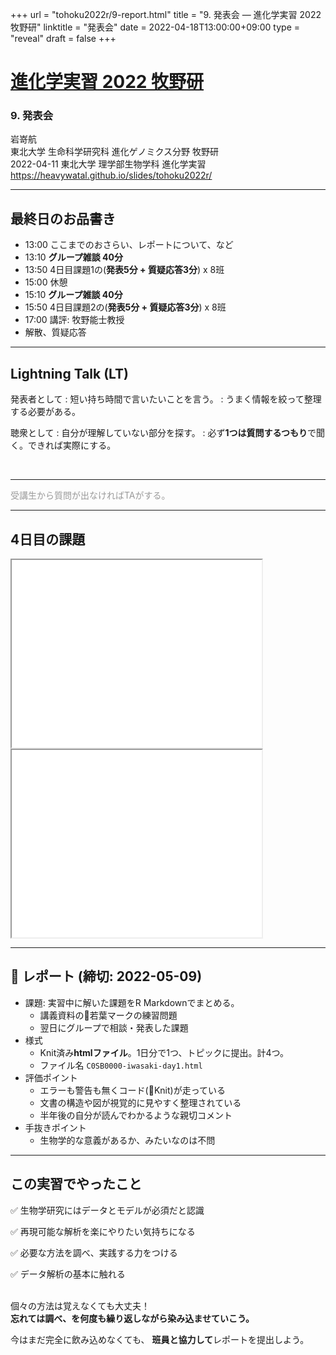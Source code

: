 +++
url = "tohoku2022r/9-report.html"
title = "9. 発表会 — 進化学実習 2022 牧野研"
linktitle = "発表会"
date = 2022-04-18T13:00:00+09:00
type = "reveal"
draft = false
+++


# [進化学実習 2022 牧野研](.)

### 9. 発表会

<div class="author">
岩嵜航
</div>

<div class="affiliation">
東北大学 生命科学研究科 進化ゲノミクス分野 牧野研
</div>

<div class="footnote">
2022-04-11 東北大学 理学部生物学科 進化学実習
<a href="https://heavywatal.github.io/slides/tohoku2022r/">https://heavywatal.github.io/slides/tohoku2022r/</a>
</div>

---
## 最終日のお品書き

- 13:00 ここまでのおさらい、レポートについて、など
- 13:10 **グループ雑談 40分**
- 13:50 4日目課題1の(**発表5分 + 質疑応答3分**) x 8班
- 15:00 休憩
- 15:10 **グループ雑談 40分**
- 15:50 4日目課題2の(**発表5分 + 質疑応答3分**) x 8班
- 17:00 講評: 牧野能士教授
- 解散、質疑応答


---
## Lightning Talk (LT)

発表者として
: 短い持ち時間で言いたいことを言う。
: うまく情報を絞って整理する必要がある。

聴衆として
: 自分が理解していない部分を探す。
: 必ず**1つは質問するつもり**で聞く。できれば実際にする。

<br>
<hr>

<p><aside style="color: #999999;">受講生から質問が出なければTAがする。</aside></p>


---
## 4日目の課題

<iframe width="400" height="300" src="./7-glm.html#/40"></iframe>

<iframe width="400" height="300" src="./8-misc.html#/57"></iframe>


---
## 🔰 レポート (締切: 2022-05-09)

- 課題: 実習中に解いた課題をR Markdownでまとめる。
  - 講義資料の🔰若葉マークの練習問題
  - 翌日にグループで相談・発表した課題
- 様式
  - Knit済み**htmlファイル**。1日分で1つ、トピックに提出。計4つ。
  - ファイル名 `C0SB0000-iwasaki-day1.html`
- 評価ポイント
  - エラーも警告も無くコード(🧶Knit)が走っている
  - 文書の構造や図が視覚的に見やすく整理されている
  - 半年後の自分が読んでわかるような親切コメント
- 手抜きポイント
  - 生物学的な意義があるか、みたいなのは不問


---
## この実習でやったこと

✅ 生物学研究にはデータとモデルが必須だと認識

✅ 再現可能な解析を楽にやりたい気持ちになる

✅ 必要な方法を調べ、実践する力をつける

✅ データ解析の基本に触れる

<br>
個々の方法は覚えなくても大丈夫！<br>
<strong>忘れては調べ、を何度も繰り返しながら染み込ませていこう。</strong>

今はまだ完全に飲み込めなくても、
**班員と協力して**レポートを提出しよう。
